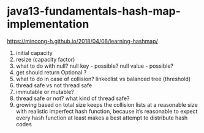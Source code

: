 # java13-fundamentals-hash-map-implementation

https://mincong-h.github.io/2018/04/08/learning-hashmap/

1. initial capacity
1. resize (capacity factor)
1. what to do with null? null key - possible? null value - possible?
1. get should return Optional ?
1. what to do in case of collision? linkedlist vs balanced tree (threshold)
1. thread safe vs not thread safe
1. immutable or mutable?
1. thread safe or not? what kind of thread safe?
1. growing based on total size keeps the collision lists at a reasonable size with realistic imperfect hash function, 
because it’s reasonable to expect every hash function at least makes a best attempt to distribute hash codes